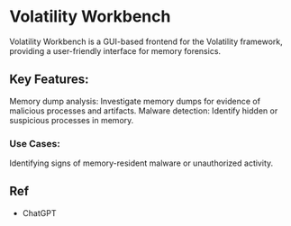 # Volatility Workbench

Volatility Workbench is a GUI-based frontend for the Volatility framework, providing a user-friendly interface for memory forensics.

## Key Features:

Memory dump analysis: Investigate memory dumps for evidence of malicious processes and artifacts.
Malware detection: Identify hidden or suspicious processes in memory.

### Use Cases:

Identifying signs of memory-resident malware or unauthorized activity.


## Ref

- ChatGPT